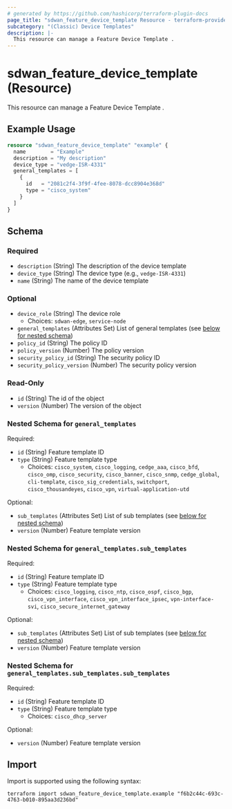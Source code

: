 ```yaml
---
# generated by https://github.com/hashicorp/terraform-plugin-docs
page_title: "sdwan_feature_device_template Resource - terraform-provider-sdwan"
subcategory: "(Classic) Device Templates"
description: |-
  This resource can manage a Feature Device Template .
---
```


# sdwan_feature_device_template (Resource)

This resource can manage a Feature Device Template .

## Example Usage

```terraform
resource "sdwan_feature_device_template" "example" {
  name        = "Example"
  description = "My description"
  device_type = "vedge-ISR-4331"
  general_templates = [
    {
      id   = "2081c2f4-3f9f-4fee-8078-dcc8904e368d"
      type = "cisco_system"
    }
  ]
}
```

<!-- schema generated by tfplugindocs -->
## Schema

### Required

- `description` (String) The description of the device template
- `device_type` (String) The device type (e.g., `vedge-ISR-4331`)
- `name` (String) The name of the device template

### Optional

- `device_role` (String) The device role
  - Choices: `sdwan-edge`, `service-node`
- `general_templates` (Attributes Set) List of general templates (see [below for nested schema](#nestedatt--general_templates))
- `policy_id` (String) The policy ID
- `policy_version` (Number) The policy version
- `security_policy_id` (String) The security policy ID
- `security_policy_version` (Number) The security policy version

### Read-Only

- `id` (String) The id of the object
- `version` (Number) The version of the object

<a id="nestedatt--general_templates"></a>
### Nested Schema for `general_templates`

Required:

- `id` (String) Feature template ID
- `type` (String) Feature template type
  - Choices: `cisco_system`, `cisco_logging`, `cedge_aaa`, `cisco_bfd`, `cisco_omp`, `cisco_security`, `cisco_banner`, `cisco_snmp`, `cedge_global`, `cli-template`, `cisco_sig_credentials`, `switchport`, `cisco_thousandeyes`, `cisco_vpn`, `virtual-application-utd`

Optional:

- `sub_templates` (Attributes Set) List of sub templates (see [below for nested schema](#nestedatt--general_templates--sub_templates))
- `version` (Number) Feature template version

<a id="nestedatt--general_templates--sub_templates"></a>
### Nested Schema for `general_templates.sub_templates`

Required:

- `id` (String) Feature template ID
- `type` (String) Feature template type
  - Choices: `cisco_logging`, `cisco_ntp`, `cisco_ospf`, `cisco_bgp`, `cisco_vpn_interface`, `cisco_vpn_interface_ipsec`, `vpn-interface-svi`, `cisco_secure_internet_gateway`

Optional:

- `sub_templates` (Attributes Set) List of sub templates (see [below for nested schema](#nestedatt--general_templates--sub_templates--sub_templates))
- `version` (Number) Feature template version

<a id="nestedatt--general_templates--sub_templates--sub_templates"></a>
### Nested Schema for `general_templates.sub_templates.sub_templates`

Required:

- `id` (String) Feature template ID
- `type` (String) Feature template type
  - Choices: `cisco_dhcp_server`

Optional:

- `version` (Number) Feature template version

## Import

Import is supported using the following syntax:

```shell
terraform import sdwan_feature_device_template.example "f6b2c44c-693c-4763-b010-895aa3d236bd"
```
